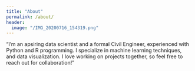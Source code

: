 ```yaml
---
title: "About"
permalink: /about/
header:
  image: "/IMG_20200716_154319.png"
---
```


“I’m an apsiring data scientist and a formal Civil Engineer, experienced with Python and R programming. I specialize in machine learning techniques, and data visualization. I love working on projects together, so feel free to reach out for collaboration!”
